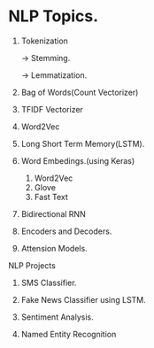 # NLP Topics.

  1. Tokenization
   
       -> Stemming.
     
       -> Lemmatization.
   
  2. Bag of Words(Count Vectorizer)
  3. TFIDF Vectorizer
  4. Word2Vec
  5. Long Short Term Memory(LSTM).
  6. Word Embedings.(using Keras)
     1. Word2Vec
     2. Glove
     3. Fast Text
    
  7. Bidirectional RNN
  8. Encoders and Decoders.
  9. Attension Models.
    
NLP Projects

  1. SMS Classifier.
  
  2. Fake News Classifier using LSTM.

  3. Sentiment Analysis.
  4. Named Entity Recognition 
